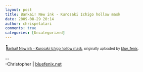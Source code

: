 ```yaml
---
layout: post
title: Bankai! New ink - Kurosaki Ichigo hollow mask
date: 2009-08-29 20:14
author: chrispelatari
comments: true
categories: [Uncategorized]
---
```


<div style="text-align:left;padding:3px;">
<a href="http://www.flickr.com/photos/blue_fenix/3869383488/" title="photo sharing"><img src="http://farm4.static.flickr.com/3487/3869383488_bfe017b555.jpg" style="border:solid 2px #000000;" alt="" /></a>
<br />
<span style="font-size:.8em;margin-top:0;"><a href="http://www.flickr.com/photos/blue_fenix/3869383488/">Bankai! New ink - Kurosaki Ichigo hollow mask</a>, originally uploaded by <a href="http://www.flickr.com/people/blue_fenix/">blue_fenix</a>.</span>
</div>
<p>
--<br />
-Christopher | <a href="http://bluefenix.net" rel="nofollow">bluefenix.net</a>
</p>
